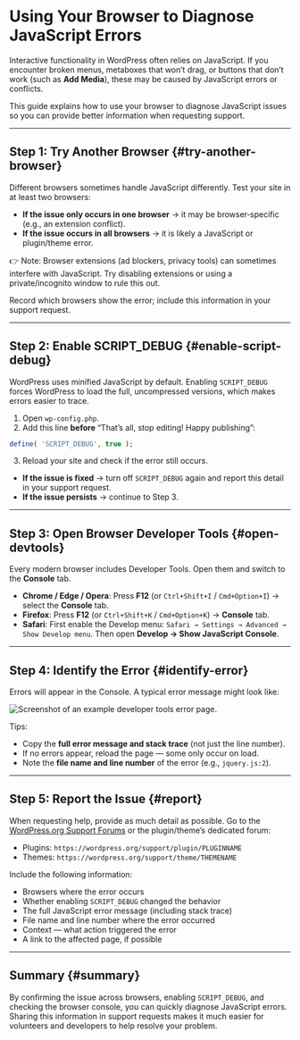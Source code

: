 # Using Your Browser to Diagnose JavaScript Errors

Interactive functionality in WordPress often relies on JavaScript. If you encounter broken menus, metaboxes that won’t drag, or buttons that don’t work (such as **Add Media**), these may be caused by JavaScript errors or conflicts.

This guide explains how to use your browser to diagnose JavaScript issues so you can provide better information when requesting support.

---

## Step 1: Try Another Browser {#try-another-browser}

Different browsers sometimes handle JavaScript differently. Test your site in at least two browsers:

- **If the issue only occurs in one browser** → it may be browser‑specific (e.g., an extension conflict).  
- **If the issue occurs in all browsers** → it is likely a JavaScript or plugin/theme error.

👉 Note: Browser extensions (ad blockers, privacy tools) can sometimes interfere with JavaScript. Try disabling extensions or using a private/incognito window to rule this out.

Record which browsers show the error; include this information in your support request.

---

## Step 2: Enable SCRIPT_DEBUG {#enable-script-debug}

WordPress uses minified JavaScript by default. Enabling `SCRIPT_DEBUG` forces WordPress to load the full, uncompressed versions, which makes errors easier to trace.

1. Open `wp-config.php`.  
2. Add this line **before** “That’s all, stop editing! Happy publishing”:  

```php
define( 'SCRIPT_DEBUG', true );
```

3. Reload your site and check if the error still occurs.

- **If the issue is fixed** → turn off `SCRIPT_DEBUG` again and report this detail in your support request.  
- **If the issue persists** → continue to Step 3.

---

## Step 3: Open Browser Developer Tools {#open-devtools}

Every modern browser includes Developer Tools. Open them and switch to the **Console** tab.

- **Chrome / Edge / Opera**: Press **F12** (or `Ctrl+Shift+I` / `Cmd+Option+I`) → select the **Console** tab.  
- **Firefox**: Press **F12** (or `Ctrl+Shift+K` / `Cmd+Option+K`) → **Console** tab.  
- **Safari**: First enable the Develop menu: `Safari → Settings → Advanced → Show Develop menu`. Then open **Develop → Show JavaScript Console**.

---

## Step 4: Identify the Error {#identify-error}

Errors will appear in the Console. A typical error message might look like:

![Screenshot of an example developer tools error page.](https://wordpress.org/documentation/files/2020/07/chrome-devtools.png)

Tips:
- Copy the **full error message and stack trace** (not just the line number).  
- If no errors appear, reload the page — some only occur on load.  
- Note the **file name and line number** of the error (e.g., `jquery.js:2`).  

---

## Step 5: Report the Issue {#report}

When requesting help, provide as much detail as possible. Go to the [WordPress.org Support Forums](https://wordpress.org/support/forums/) or the plugin/theme’s dedicated forum:  
- Plugins: `https://wordpress.org/support/plugin/PLUGINNAME`  
- Themes: `https://wordpress.org/support/theme/THEMENAME`  

Include the following information:  
- Browsers where the error occurs  
- Whether enabling `SCRIPT_DEBUG` changed the behavior  
- The full JavaScript error message (including stack trace)  
- File name and line number where the error occurred  
- Context — what action triggered the error  
- A link to the affected page, if possible  

---

## Summary {#summary}
By confirming the issue across browsers, enabling `SCRIPT_DEBUG`, and checking the browser console, you can quickly diagnose JavaScript errors. Sharing this information in support requests makes it much easier for volunteers and developers to help resolve your problem.
